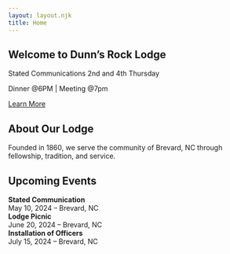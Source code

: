 ```yaml
---
layout: layout.njk
title: Home
---
```


<section class="relative bg-cover bg-center h-96 text-white" style="background-image: url('/assets/lodge_front.jpg');">
  <div class="bg-black/50 absolute inset-0"></div>
  <div class="relative z-10 h-full flex flex-col justify-center items-center text-center px-4">
    <h2 class="text-4xl font-bold">Welcome to Dunn’s Rock Lodge</h2>
    <p class="text-lg mt-2">Stated Communications 2nd and 4th Thursday</p>
    <p class="text-lg mt-2">Dinner @6PM | Meeting @7pm</p>
    <a href="/about/" class="mt-6 px-6 py-3 bg-blue-600 hover:bg-blue-700 rounded text-white font-semibold">Learn More</a>
  </div>
</section>

<section class="py-12 px-6 bg-white text-center">
  <h2 class="text-2xl font-bold text-blue-900 mb-4">About Our Lodge</h2>
  <p class="max-w-xl mx-auto text-gray-700">
    Founded in 1860, we serve the community of Brevard, NC through fellowship, tradition, and service.
  </p>
</section>

<section class="py-12 px-6 bg-gray-100 text-center">
  <h2 class="text-2xl font-bold text-blue-900 mb-6">Upcoming Events</h2>
  <div class="max-w-2xl mx-auto space-y-4">
    <div class="bg-white p-4 rounded shadow">
      <strong>Stated Communication</strong><br>
      May 10, 2024 – Brevard, NC
    </div>
    <div class="bg-white p-4 rounded shadow">
      <strong>Lodge Picnic</strong><br>
      June 20, 2024 – Brevard, NC
    </div>
    <div class="bg-white p-4 rounded shadow">
      <strong>Installation of Officers</strong><br>
      July 15, 2024 – Brevard, NC
    </div>
  </div>
</section>

